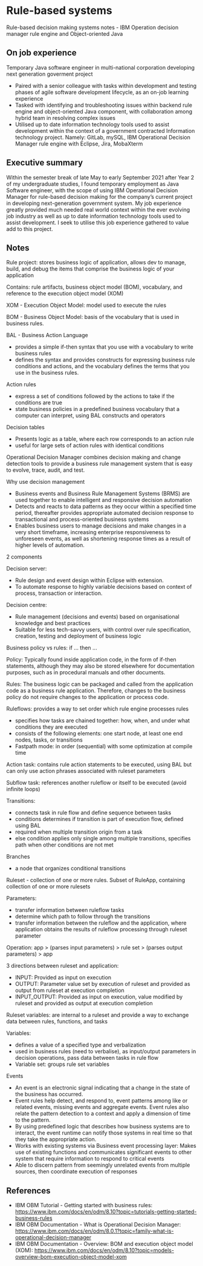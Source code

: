# Rule-based systems
Rule-based decision making systems notes - IBM Operation decision manager rule engine and Object-oriented Java

## On job experience
Temporary Java software engineer in multi-national corporation developing next generation goverment project
- Paired with a senior colleague with tasks within development and testing phases of agile software development lifecycle, as an on-job learning experience
- Tasked with identifying and troubleshooting issues within backend rule engine and object-oriented Java component, with collaboration among hybrid team in resolving complex issues
- Utilised up to date information technology tools used to assist development within the context of a government contracted Information technology project. Namely: GitLab, mySQL, IBM Operational Decision Manager rule engine with Eclipse, Jira, MobaXterm

## Executive summary
Within the semester break of late May to early September 2021 after Year 2 of my undergraduate studies, I found temporary employment as Java Software engineer, with the scope of using IBM Operational Decision Manager for rule-based decision making for the company’s current project in developing next-generation government system. My job experience greatly provided much needed real world context within the ever evolving job industry as well as up to date information technology tools used to assist development. I seek to utilise this job experience gathered to value add to this project. 

## Notes
Rule project: stores business logic of application, allows dev to manage, build, and debug the items that comprise the business logic of your application

Contains: rule artifacts, business object model (BOM), vocabulary, and reference to the execution object model (XOM)

XOM - Execution Object Model: model used to execute the rules

BOM - Business Object Model: basis of the vocabulary that is used in business rules.

BAL - Business Action Language
- provides a simple if-then syntax that you use with a vocabulary to write business rules
- defines the syntax and provides constructs for expressing business rule conditions and actions, and the vocabulary defines the terms that you use in the business rules.

Action rules
- express a set of conditions followed by the actions to take if the conditions are true
- state business policies in a predefined business vocabulary that a computer can interpret, using BAL constructs and operators


Decision tables
- Presents logic as a table, where each row corresponds to an action rule
- useful for large sets of action rules with identical conditions


Operational Decision Manager combines decision making and change detection tools to provide a business rule management system that is easy to evolve, trace, audit, and test.

Why use decision management
- Business events and Business Rule Management Systems (BRMS) are used together to enable intelligent and responsive decision automation
- Detects and reacts to data patterns as they occur within a specified time period, thereafter provides appropriate automated decision response to transactional and process-oriented business systems
- Enables business users to manage decisions and make changes in a very short timeframe, increasing enterprise responsiveness to unforeseen events, as well as shortening response times as a result of higher levels of automation.

2 components

Decision server: 
- Rule design and event design within Eclipse with extension. 
- To automate response to highly variable decisions based on context of process, transaction or interaction.

Decision centre: 
- Rule management (decisions and events) based on organisational knowledge and best practices
- Suitable for less tech-savvy users, with control over rule specification, creation, testing and deployment of business logic

Business policy vs rules: if ... then ...

Policy: Typically found inside application code, in the form of if-then statements, although they may also be stored elsewhere for documentation purposes, such as in procedural manuals and other documents.

Rules: The business logic can be packaged and called from the application code as a business rule application. Therefore, changes to the business policy do not require changes to the application or process code.

Ruleflows: provides a way to set order which rule engine processes rules
- specifies how tasks are chained together: how, when, and under what conditions they are executed
- consists of the following elements: one start node, at least one end nodes, tasks, or transitions
- Fastpath mode: in order (sequential) with some optimization at compile time

Action task: contains rule action statements to be executed, using BAL but can only use action phrases associated with ruleset parameters

Subflow task: references another ruleflow or itself to be executed (avoid infinite loops)

Transitions: 
- connects task in rule flow and define sequence between tasks
- conditions determines if transition is part of execution flow, defined using BAL
- required when multiple transition origin from a task
- else condition applies only single among multiple transitions, specifies path when other conditions are not met

Branches
- a node that organizes conditional transitions

Ruleset - collection of one or more rules. Subset of RuleApp, containing collection of one or more rulesets

Parameters:
- transfer information between ruleflow tasks
- determine which path to follow through the transitions
- transfer information between the ruleflow and the application, where application obtains the results of ruleflow processing through ruleset parameter

Operation: 
app > (parses input parameters) > rule set > (parses output parameters) > app

3 directions between ruleset and application: 
- INPUT: Provided as input on execution
- OUTPUT: Parameter value set by execution of ruleset and provided as output from ruleset at execution completion
- INPUT_OUTPUT: Provided as input on execution, value modified by ruleset and provided as output at execution completion 

Ruleset variables: are internal to a ruleset and provide a way to exchange data between rules, functions, and tasks

Variables:
- defines a value of a specified type and verbalization
- used in business rules (need to verbalise), as input/output parameters in decision operations, pass data between tasks in rule flow
- Variable set: groups rule set variables


Events
- An event is an electronic signal indicating that a change in the state of the business has occurred.
- Event rules help detect, and respond to, event patterns among like or related events, missing events and aggregate events. Event rules also relate the pattern detection to a context and apply a dimension of time to the pattern. 
- By using predefined logic that describes how business systems are to interact, the event runtime can notify those systems in real time so that they take the appropriate action.
- Works with existing systems via Business event processing layer: Makes use of existing functions and communicates significant events to other system that require information to respond to critical events
- Able to discern pattern from seemingly unrelated events from multiple sources, then coordinate execution of responses

## References
- IBM OBM Tutorial - Getting started with business rules: https://www.ibm.com/docs/en/odm/8.10?topic=tutorials-getting-started-business-rules
- IBM OBM Documentation - What is Operational Decision Manager: https://www.ibm.com/docs/en/odm/8.0.1?topic=family-what-is-operational-decision-manager
- IBM OBM Documentation - Overview: BOM and execution object model (XOM): https://www.ibm.com/docs/en/odm/8.10?topic=models-overview-bom-execution-object-model-xom
